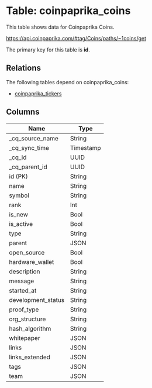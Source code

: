 # Table: coinpaprika_coins

This table shows data for Coinpaprika Coins.

https://api.coinpaprika.com/#tag/Coins/paths/~1coins/get

The primary key for this table is **id**.

## Relations

The following tables depend on coinpaprika_coins:
  - [coinpaprika_tickers](coinpaprika_tickers.md)

## Columns

| Name               | Type      |
|--------------------|-----------|
| _cq_source_name    | String    |
| _cq_sync_time      | Timestamp |
| _cq_id             | UUID      |
| _cq_parent_id      | UUID      |
| id (PK)            | String    |
| name               | String    |
| symbol             | String    |
| rank               | Int       |
| is_new             | Bool      |
| is_active          | Bool      |
| type               | String    |
| parent             | JSON      |
| open_source        | Bool      |
| hardware_wallet    | Bool      |
| description        | String    |
| message            | String    |
| started_at         | String    |
| development_status | String    |
| proof_type         | String    |
| org_structure      | String    |
| hash_algorithm     | String    |
| whitepaper         | JSON      |
| links              | JSON      |
| links_extended     | JSON      |
| tags               | JSON      |
| team               | JSON      |